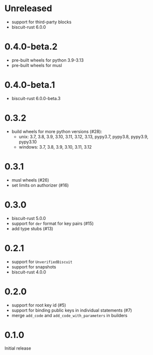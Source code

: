 # Unreleased

- support for third-party blocks
- biscuit-rust 6.0.0

# 0.4.0-beta.2
 
- pre-built wheels for python 3.9-3.13
- pre-built wheels for musl
 
# 0.4.0-beta.1
 
- biscuit-rust 6.0.0-beta.3
 
# 0.3.2

- build wheels for more python versions (#28):
  - unix: 3.7, 3.8, 3.9, 3.10, 3.11, 3.12, 3.13, pypy3.7, pypy3.8, pypy3.9, pypy3.10
  - windows: 3.7, 3.8, 3.9, 3.10, 3.11, 3.12

# 0.3.1

- musl wheels (#26)
- set limits on authorizer (#16)

# 0.3.0

- biscuit-rust 5.0.0
- support for `der` format for key pairs (#15)
- add type stubs (#13)

# 0.2.1

- support for `UnverifiedBiscuit`
- support for snapshots
- biscuit-rust 4.0.0

# 0.2.0

- support for root key id (#5)
- support for binding public keys in individual statements (#7)
- merge `add_code` and `add_code_with_parameters` in builders

# 0.1.0

Initial release
